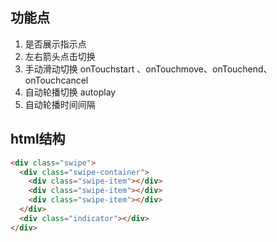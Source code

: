 ## 功能点
1. 是否展示指示点
2. 左右箭头点击切换
3. 手动滑动切换 onTouchstart 、onTouchmove、onTouchend、onTouchcancel
4. 自动轮播切换 autoplay
5. 自动轮播时间间隔

## html结构

```html
<div class="swipe">
  <div class="swipe-container">
    <div class="swipe-item"></div>
    <div class="swipe-item"></div>
    <div class="swipe-item"></div>
  </div>
  <div class="indicator"></div>
</div>
```

